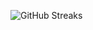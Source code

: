 ![GitHub Streaks](https://github-streaks-mqc9.onrender.com/streak/happilli/image?theme=midnight&cache_bust=1743378649&lang=ja)
